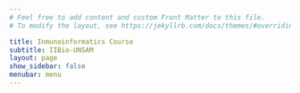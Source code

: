 ```yaml
---
# Feel free to add content and custom Front Matter to this file.
# To modify the layout, see https://jekyllrb.com/docs/themes/#overriding-theme-defaults

title: Inmunoinformatics Course
subtitle: IIBio-UNSAM
layout: page
show_sidebar: false
menubar: menu
---
```

